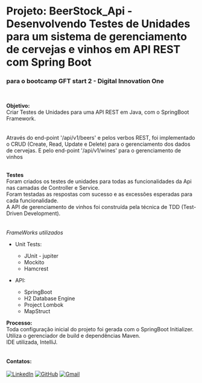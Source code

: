 # Projeto: BeerStock_Api - Desenvolvendo Testes de Unidades para um sistema de gerenciamento de cervejas e vinhos em API REST com Spring Boot
### para o bootcamp GFT start 2 - Digital Innovation One

<br />

__Objetivo:__<br />
Criar Testes de Unidades para uma API REST em Java, com o SpringBoot Framework.<br />
<br /><br />
Através do end-point '/api/v1/beers' e pelos verbos REST, foi implementado o CRUD (Create, Read, Update e Delete)
para o gerenciamento dos dados de cervejas. E pelo end-point '/api/v1/wines' para o gerenciamento de vinhos
<br /><br />

__Testes__<br />
Foram criados os testes de unidades para todas as funcionalidades da Api nas camadas de Controller e Service.<br />
Foram testadas as respostas com sucesso e as excessões esperadas para cada funcionalidade.<br />
A API de gerenciamento de vinhos foi construída pela técnica de TDD (Test-Driven Development).<br />
<br /><br />
_FrameWorks utilizados_<br />
 - Unit Tests:
    - JUnit - jupiter
    - Mockito
    - Hamcrest
      
 - API:
    - SpringBoot
    - H2 Database Engine
    - Project Lombok
    - MapStruct
    

__Processo:__<br />
Toda configuração inicial do projeto foi gerada com o SpringBoot Initializer.<br />
Utiliza o gerenciador de build e dependências Maven.<br />
IDE utilizada, IntelliJ.<br />
<br />
<br />
__Contatos:__<br />
<br />
[![LinkedIn](https://img.shields.io/badge/LinkedIn-0077B5?style=for-the-badge&logo=linkedin&logoColor=white)](https://www.linkedin.com/in/lucas-rodrigues-de-castro/)
[![GitHub](https://img.shields.io/badge/GitHub-100000?style=for-the-badge&logo=github&logoColor=white)](https://github.com/lucas-rodrigues0)
[![Gmail](https://img.shields.io/badge/Gmail-D14836?style=for-the-badge&logo=gmail&logoColor=white)](mailto:lucas.movimento@gmail.com)
